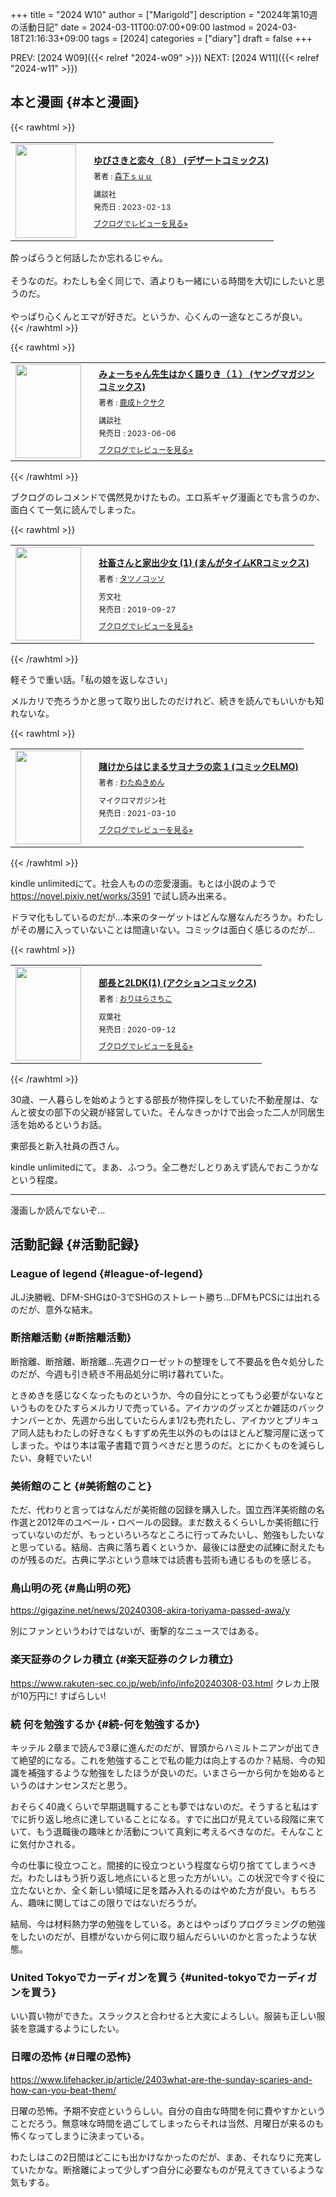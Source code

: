 +++
title = "2024 W10"
author = ["Marigold"]
description = "2024年第10週の活動日記"
date = 2024-03-11T00:07:00+09:00
lastmod = 2024-03-18T21:16:33+09:00
tags = [2024]
categories = ["diary"]
draft = false
+++

PREV: [2024 W09]({{< relref "2024-w09" >}})
NEXT: [2024 W11]({{< relref "2024-w11" >}})


## 本と漫画 {#本と漫画}

{{< rawhtml >}}
<div class="booklog_html"><table><tr><td class="booklog_html_image"><a href="https://www.amazon.co.jp/dp/B0BTSWXLXP?tag=booklogjp-default-22&linkCode=ogi&th=1&psc=1" target="_blank"><img src="https://m.media-amazon.com/images/I/51Y-xzFykOL._SL160_.jpg" width="97" height="150" style="border:0;border-radius:0;" /></a></td><td class="booklog_html_info" style="padding-left:20px;"><div class="booklog_html_title" style="margin-bottom:10px;font-size:14px;font-weight:bold;"><a href="https://www.amazon.co.jp/dp/B0BTSWXLXP?tag=booklogjp-default-22&linkCode=ogi&th=1&psc=1" target="_blank">ゆびさきと恋々（８） (デザートコミックス)</a></div><div style="margin-bottom:10px;"><div class="booklog_html_author" style="margin-bottom:15px;font-size:12px;;line-height:1.2em">著者 : <a href="https://booklog.jp/author/%E6%A3%AE%E4%B8%8B%EF%BD%93%EF%BD%95%EF%BD%95" target="_blank">森下ｓｕｕ</a></div><div class="booklog_html_manufacturer" style="margin-bottom:5px;font-size:12px;;line-height:1.2em">講談社</div><div class="booklog_html_release" style="font-size:12px;;line-height:1.2em">発売日 : 2023-02-13</div></div><div class="booklog_html_link_amazon"><a href="https://booklog.jp/item/1/B0BTSWXLXP" style="font-size:12px;" target="_blank">ブクログでレビューを見る»</a></div></td></tr></table></div><div>酔っぱらうと何話したか忘れるじゃん。<br /><br />そうなのだ。わたしも全く同じで、酒よりも一緒にいる時間を大切にしたいと思うのだ。<br /><br />やっぱり心くんとエマが好きだ。というか、心くんの一途なところが良い。</div>
{{< /rawhtml >}}

{{< rawhtml >}}
<div class="booklog_html"><table><tr><td class="booklog_html_image"><a href="https://www.amazon.co.jp/dp/B0C659GD9S?tag=booklogjp-default-22&linkCode=ogi&th=1&psc=1" target="_blank"><img src="https://m.media-amazon.com/images/I/51CgfcKGxPL._SL160_.jpg" width="105" height="150" style="border:0;border-radius:0;" /></a></td><td class="booklog_html_info" style="padding-left:20px;"><div class="booklog_html_title" style="margin-bottom:10px;font-size:14px;font-weight:bold;"><a href="https://www.amazon.co.jp/dp/B0C659GD9S?tag=booklogjp-default-22&linkCode=ogi&th=1&psc=1" target="_blank">みょーちゃん先生はかく語りき（１） (ヤングマガジンコミックス)</a></div><div style="margin-bottom:10px;"><div class="booklog_html_author" style="margin-bottom:15px;font-size:12px;;line-height:1.2em">著者 : <a href="https://booklog.jp/author/%E9%B9%BF%E6%88%90%E3%83%88%E3%82%AF%E3%82%B5%E3%82%AF" target="_blank">鹿成トクサク</a></div><div class="booklog_html_manufacturer" style="margin-bottom:5px;font-size:12px;;line-height:1.2em">講談社</div><div class="booklog_html_release" style="font-size:12px;;line-height:1.2em">発売日 : 2023-06-06</div></div><div class="booklog_html_link_amazon"><a href="https://booklog.jp/item/1/B0C659GD9S" style="font-size:12px;" target="_blank">ブクログでレビューを見る»</a></div></td></tr></table></div>
{{< /rawhtml >}}

ブクログのレコメンドで偶然見かけたもの。エロ系ギャグ漫画とでも言うのか、面白くて一気に読んでしまった。

{{< rawhtml >}}
<div class="booklog_html"><table><tr><td class="booklog_html_image"><a href="https://www.amazon.co.jp/dp/4832271210?tag=booklogjp-default-22&linkCode=ogi&th=1&psc=1" target="_blank"><img src="https://m.media-amazon.com/images/I/51Nl+GHQwwL._SL160_.jpg" width="105" height="150" style="border:0;border-radius:0;" /></a></td><td class="booklog_html_info" style="padding-left:20px;"><div class="booklog_html_title" style="margin-bottom:10px;font-size:14px;font-weight:bold;"><a href="https://www.amazon.co.jp/dp/4832271210?tag=booklogjp-default-22&linkCode=ogi&th=1&psc=1" target="_blank">社畜さんと家出少女 (1) (まんがタイムKRコミックス)</a></div><div style="margin-bottom:10px;"><div class="booklog_html_author" style="margin-bottom:15px;font-size:12px;;line-height:1.2em">著者 : <a href="https://booklog.jp/author/%E3%82%BF%E3%83%84%E3%83%8E%E3%82%B3%E3%83%83%E3%82%BD" target="_blank">タツノコッソ</a></div><div class="booklog_html_manufacturer" style="margin-bottom:5px;font-size:12px;;line-height:1.2em">芳文社</div><div class="booklog_html_release" style="font-size:12px;;line-height:1.2em">発売日 : 2019-09-27</div></div><div class="booklog_html_link_amazon"><a href="https://booklog.jp/item/1/4832271210" style="font-size:12px;" target="_blank">ブクログでレビューを見る»</a></div></td></tr></table></div>
{{< /rawhtml >}}

軽そうで重い話。「私の娘を返しなさい」

メルカリで売ろうかと思って取り出したのだけれど、続きを読んでもいいかも知れないな。

{{< rawhtml >}}
<div class="booklog_html"><table><tr><td class="booklog_html_image"><a href="https://www.amazon.co.jp/dp/B08WLPJCVP?tag=booklogjp-default-22&linkCode=ogi&th=1&psc=1" target="_blank"><img src="https://m.media-amazon.com/images/I/511R8wrzo4L._SL160_.jpg" width="105" height="150" style="border:0;border-radius:0;" /></a></td><td class="booklog_html_info" style="padding-left:20px;"><div class="booklog_html_title" style="margin-bottom:10px;font-size:14px;font-weight:bold;"><a href="https://www.amazon.co.jp/dp/B08WLPJCVP?tag=booklogjp-default-22&linkCode=ogi&th=1&psc=1" target="_blank">賭けからはじまるサヨナラの恋 1 (コミックELMO)</a></div><div style="margin-bottom:10px;"><div class="booklog_html_author" style="margin-bottom:15px;font-size:12px;;line-height:1.2em">著者 : <a href="https://booklog.jp/author/%E3%82%8F%E3%81%9F%E3%81%AC%E3%81%8D%E3%82%81%E3%82%93" target="_blank">わたぬきめん</a></div><div class="booklog_html_manufacturer" style="margin-bottom:5px;font-size:12px;;line-height:1.2em">マイクロマガジン社</div><div class="booklog_html_release" style="font-size:12px;;line-height:1.2em">発売日 : 2021-03-10</div></div><div class="booklog_html_link_amazon"><a href="https://booklog.jp/item/1/B08WLPJCVP" style="font-size:12px;" target="_blank">ブクログでレビューを見る»</a></div></td></tr></table></div>
{{< /rawhtml >}}

kindle unlimitedにて。社会人ものの恋愛漫画。もとは小説のようで <https://novel.pixiv.net/works/3591> で試し読み出来る。

ドラマ化もしているのだが...本来のターゲットはどんな層なんだろうか。わたしがその層に入っていないことは間違いない。コミックは面白く感じるのだが...

{{< rawhtml >}}
<div class="booklog_html"><table><tr><td class="booklog_html_image"><a href="https://www.amazon.co.jp/dp/4575945749?tag=booklogjp-default-22&linkCode=ogi&th=1&psc=1" target="_blank"><img src="https://m.media-amazon.com/images/I/51HHwHYkyvL._SL160_.jpg" width="105" height="150" style="border:0;border-radius:0;" /></a></td><td class="booklog_html_info" style="padding-left:20px;"><div class="booklog_html_title" style="margin-bottom:10px;font-size:14px;font-weight:bold;"><a href="https://www.amazon.co.jp/dp/4575945749?tag=booklogjp-default-22&linkCode=ogi&th=1&psc=1" target="_blank">部長と2LDK(1) (アクションコミックス)</a></div><div style="margin-bottom:10px;"><div class="booklog_html_author" style="margin-bottom:15px;font-size:12px;;line-height:1.2em">著者 : <a href="https://booklog.jp/author/%E3%81%8A%E3%82%8A%E3%81%AF%E3%82%89%E3%81%95%E3%81%A1%E3%81%93" target="_blank">おりはらさちこ</a></div><div class="booklog_html_manufacturer" style="margin-bottom:5px;font-size:12px;;line-height:1.2em">双葉社</div><div class="booklog_html_release" style="font-size:12px;;line-height:1.2em">発売日 : 2020-09-12</div></div><div class="booklog_html_link_amazon"><a href="https://booklog.jp/item/1/4575945749" style="font-size:12px;" target="_blank">ブクログでレビューを見る»</a></div></td></tr></table></div>
{{< /rawhtml >}}

30歳、一人暮らしを始めようとする部長が物件探しをしていた不動産屋は、なんと彼女の部下の父親が経営していた。そんなきっかけで出会った二人が同居生活を始めるというお話。

東部長と新入社員の西さん。

kindle unlimitedにて。まあ、ふつう。全二巻だしとりあえず読んでおこうかなという程度。

---

漫画しか読んでないぞ...


## 活動記録 {#活動記録}


### League of legend {#league-of-legend}

JLJ決勝戦、DFM-SHGは0-3でSHGのストレート勝ち...DFMもPCSには出れるのだが、意外な結末。


### 断捨離活動 {#断捨離活動}

断捨離、断捨離、断捨離...先週クローゼットの整理をして不要品を色々処分したのだが、今週も引き続き不用品処分に明け暮れていた。

ときめきを感じなくなったものというか、今の自分にとってもう必要がないなというものをひたすらメルカリで売っている。アイカツのグッズとか雑誌のバックナンバーとか、先週から出していたらんま1/2も売れたし、アイカツとプリキュア同人誌もわたしの好きなくもすずめ先生以外のものはほとんど駿河屋に送ってしまった。やはり本は電子書籍で買うべきだと思うのだ。とにかくものを減らしたい、身軽でいたい!


### 美術館のこと {#美術館のこと}

ただ、代わりと言ってはなんだが美術館の図録を購入した。国立西洋美術館の名作選と2012年のユベール・ロベールの図録。まだ数えるくらいしか美術館に行っていないのだが、もっといろいろなところに行ってみたいし、勉強もしたいなと思っている。結局、古典に落ち着くというか、最後には歴史の試練に耐えたものが残るのだ。古典に学ぶという意味では読書も芸術も通じるものを感じる。


### 鳥山明の死 {#鳥山明の死}

<https://gigazine.net/news/20240308-akira-toriyama-passed-awa/y>

別にファンというわけではないが、衝撃的なニュースではある。


### 楽天証券のクレカ積立 {#楽天証券のクレカ積立}

<https://www.rakuten-sec.co.jp/web/info/info20240308-03.html> クレカ上限が10万円に!
すばらしい!


### 続 何を勉強するか {#続-何を勉強するか}

キッテル 2章まで読んで3章に進んだのだが、冒頭からハミルトニアンが出てきて絶望的になる。これを勉強することで私の能力は向上するのか？結局、今の知識を補強するような勉強をしたほうが良いのだ。いまさら一から何かを始めるというのはナンセンスだと思う。

おそらく40歳くらいで早期退職することも夢ではないのだ。そうすると私はすでに折り返し地点に達していることになる。すでに出口が見えている段階に来ていて、もう退職後の趣味とか活動について真剣に考えるべきなのだ。そんなことに気付かされる。

今の仕事に役立つこと。間接的に役立つという程度なら切り捨ててしまうべきだ。わたしはもう折り返し地点にいると思った方がいい。この状況で今すぐ役に立たないとか、全く新しい領域に足を踏み入れるのはやめた方が良い。もちろん、趣味に関してはこの限りではないだろうが。

結局、今は材料熱力学の勉強をしている。あとはやっぱりプログラミングの勉強をしたいのだが、目標がないから何に取り組んだらいいのかと言ったような状態。


### United Tokyoでカーディガンを買う {#united-tokyoでカーディガンを買う}

いい買い物ができた。スラックスと合わせると大変によろしい。服装も正しい服装を意識するようにしたい。


### 日曜の恐怖 {#日曜の恐怖}

<https://www.lifehacker.jp/article/2403what-are-the-sunday-scaries-and-how-can-you-beat-them/>

日曜の恐怖。予期不安症というらしい。自分の自由な時間を何に費やすかということだろう。無意味な時間を過ごしてしまったらそれは当然、月曜日が来るのも怖くなってしまうに決まっている。

わたしはこの2日間はどこにも出かけなかったのだが、まあ、それなりに充実していたかな。断捨離によって少しずつ自分に必要なものが見えてきているような気もする。
